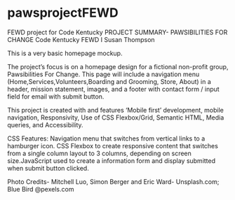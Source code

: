 # pawsprojectFEWD
FEWD project for Code Kentucky
PROJECT SUMMARY- PAWSIBILITIES FOR CHANGE
Code Kentucky FEWD I
Susan Thompson


This is a very basic homepage mockup.

The project’s focus is on a homepage design for a fictional non-profit
group, Pawsibilities For Change. This page will include a navigation menu
(Home,Services,Volunteers,Boarding and Grooming, Store, About) in a header, mission statement,
images, and a footer with contact form / input field for email with submit button.

This project is created with and features
‘Mobile first’ development, mobile navigation,
Responsivity,
Use of CSS Flexbox/Grid,
Semantic HTML,
Media queries, and
Accessibility.

CSS Features: Navigation menu that switches from vertical links to a hamburger icon. CSS Flexbox to create responsive content that switches from a single column layout to 3 columns, depending on screen size.JavaScript used to create a information form and display submitted when submit button clicked.

Photo Credits- Mitchell Luo, Simon Berger and Eric Ward- Unsplash.com; Blue Bird @pexels.com

